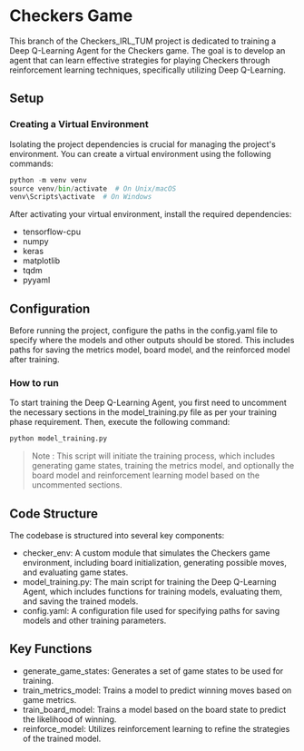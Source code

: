 # Checkers Game

This branch of the Checkers_IRL_TUM project is dedicated to training a Deep Q-Learning Agent for the Checkers game. The goal is to develop an agent that can learn effective strategies for playing Checkers through reinforcement learning techniques, specifically utilizing Deep Q-Learning.

## Setup

### Creating a Virtual Environment

Isolating the project dependencies is crucial for managing the project's environment. You can create a virtual environment using the following commands:
```python
python -m venv venv
source venv/bin/activate  # On Unix/macOS
venv\Scripts\activate  # On Windows
```
After activating your virtual environment, install the required dependencies:

- tensorflow-cpu
- numpy
- keras
- matplotlib
- tqdm
- pyyaml

## Configuration
Before running the project, configure the paths in the config.yaml file to specify where the models and other outputs should be stored. This includes paths for saving the metrics model, board model, and the reinforced model after training.


### How to run 
To start training the Deep Q-Learning Agent, you first need to uncomment the necessary sections in the model_training.py file as per your training phase requirement. Then, execute the following command:
```bash
python model_training.py
```

> Note : This script will initiate the training process, which includes generating game states, training the metrics model, and optionally the board model and reinforcement learning model based on the uncommented sections.

## Code Structure

The codebase is structured into several key components:

- checker_env: A custom module that simulates the Checkers game environment, including board initialization, generating possible moves, and evaluating game states.
- model_training.py: The main script for training the Deep Q-Learning Agent, which includes functions for training models, evaluating them, and saving the trained models.
- config.yaml: A configuration file used for specifying paths for saving models and other training parameters.

## Key Functions

- generate_game_states: Generates a set of game states to be used for training.
- train_metrics_model: Trains a model to predict winning moves based on game metrics.
- train_board_model: Trains a model based on the board state to predict the likelihood of winning.
- reinforce_model: Utilizes reinforcement learning to refine the strategies of the trained model.



